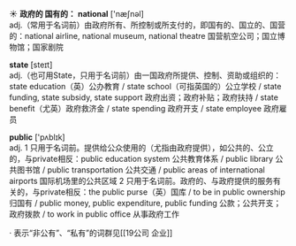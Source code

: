 ☀ <span class="category">**政府的 国有的：**</span>
<span class="vocabulary">**national**</span> ['næʃnəl]  
<span class="definition">adj.（常用于名词前）由政府所有、所控制或所支付的，即国有的、国立的、国营的：</span>national airline, national museum, national theatre 国营航空公司；国立博物馆；国家剧院

<span class="vocabulary">**state**</span> [steɪt]  
<span class="definition">adj.（也可用State，只用于名词前）由一国政府所提供、控制、资助或组织的：</span>state education（英）公办教育 / state school（可指英国的）公立学校 / state funding, state subsidy, state support 政府出资；政府补贴；政府扶持 / state benefit（尤英）政府救济金 / state spending 政府开支 / state employee 政府雇员 

<span class="vocabulary">**public**</span> ['pʌblɪk]  
<span class="definition">adj. 1 只用于名词前。提供给公众使用的（尤指由政府提供），如公共的、公立的，与private相反：</span>public education system 公共教育体系 / public library 公共图书馆 / public transportation 公共交通 / public areas of international airports 国际机场里的公共区域 <span class="definition">2 只用于名词前。政府的、与政府提供的服务有关的，与private相反：</span>the public purse（英）国库 / to be in public ownership 归国有 / public money, public expenditure, public funding 公款；公共开支；政府拨款 / to work in public office 从事政府工作

· 表示“非公有”、“私有”的词群见[[19公司 企业]]

